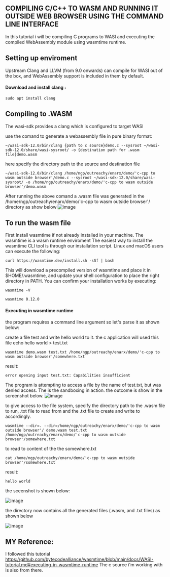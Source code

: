 
## COMPILING C/C++ TO WASM AND RUNNING IT OUTSIDE WEB BROWSER USING THE COMMAND LINE INTERFACE
In this tutorial i will be compiling C programs to WASI and executing the compiled WebAssembly module using wasmtime runtime.

## Setting up enviroment
Upstream Clang and LLVM (from 9.0 onwards) can compile for WASI out of the box, and WebAssembly support is included in them by default. 

#### Download and install clang : 
    sudo apt install clang


## Compiling to .WASM

The wasi-sdk provides a clang which is configured to target WASI

use the comand to generate a webassembly file in pure binary format:

    ~/wasi-sdk-12.0/bin/clang {path to c source}demo.c --sysroot ~/wasi-sdk-12.0/share/wasi-sysroot/ -o {destination path for .wasm file}demo.wasm
    
here specify the directory path to the source and destination file

    ~/wasi-sdk-12.0/bin/clang /home/ngp/outreachy/enarx/demo/'c-cpp to wasm outside browser'/demo.c --sysroot ~/wasi-sdk-12.0/share/wasi-sysroot/ -o /home/ngp/outreachy/enarx/demo/'c-cpp to wasm outside browser'/demo.wasm

    
After running the above comand a .wasm file was generated in the /home/ngp/outreachy/enarx/demo/'c-cpp to wasm outside browser'/ directory as show below
![image](https://user-images.githubusercontent.com/42975388/139062884-eadd5875-7eed-4bea-ad19-531ca2017786.png)


## To run the wasm file

First Install wasmtime if not already installed in your machine. 
The wasmtime is a wasm runtime enviroment
The easiest way to install the wasmtime CLI tool is through our installation script. Linux and macOS users can execute the following:
    
    curl https://wasmtime.dev/install.sh -sSf | bash

This will download a precompiled version of wasmtime and place it in $HOME/.wasmtime, and update your shell configuration to place the right directory in PATH.
You can confirm your installation works by executing:

    wasmtime -V
    
    wasmtime 0.12.0


#### Executing in wasmtime runtime

the program requires a command line argument so let's parse it as shown below:

create a file test and write hello world to it. the c application will used this file
    echo hello world > test.txt
    
    wasmtime demo.wasm test.txt /home/ngp/outreachy/enarx/demo/'c-cpp to wasm outside browser'/somewhere.txt
    
result:

    error opening input test.txt: Capabilities insufficient

The program is attempting to access a file by the name of test.txt, but was denied access. The is the sandboxing in action. 
the outcome is show in the screenshot below.
![image](https://user-images.githubusercontent.com/42975388/139066691-8fa73540-22b4-4f98-b6c5-ae2fbd9f52ae.png)


to give access to the file system, specify the directory path to the .wasm file to run, .txt file to read from and the .txt file to create and write to accordingly.

    wasmtime --dir=. --dir=/home/ngp/outreachy/enarx/demo/'c-cpp to wasm outside browser'/ demo.wasm test.txt /home/ngp/outreachy/enarx/demo/'c-cpp to wasm outside browser'/somewhere.txt

to read to content of the the somewhere.txt

    cat /home/ngp/outreachy/enarx/demo/'c-cpp to wasm outside browser'/somewhere.txt
    
result:  

    hello world
    
the sceenshot is shown below:

![image](https://user-images.githubusercontent.com/42975388/139064974-468ec883-9648-44df-93ef-c468cc659cf8.png)


the directory now contains all the generated files (.wasm, and .txt files) as shown below

![image](https://user-images.githubusercontent.com/42975388/139068579-35a4db27-e692-4caf-9fa5-69da8e417ced.png)


## MY Reference:
I followed this tutorial https://github.com/bytecodealliance/wasmtime/blob/main/docs/WASI-tutorial.md#executing-in-wasmtime-runtime
The c source i'm working with is also from there.


